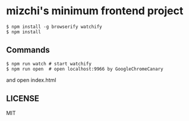 # mizchi's minimum frontend project

```
$ npm install -g browserify watchify
$ npm install
```

## Commands

```
$ npm run watch # start watchify
$ npm run open  # open localhost:9966 by GoogleChromeCanary
```

and open index.html

## LICENSE

MIT
